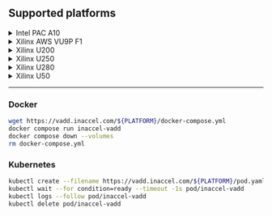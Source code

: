 ## Supported platforms

<details><summary>Intel PAC A10</summary><p>

* *38d782e3b6125343b9342433e348ac4c*
> ```sh
> export PLATFORM=intel/pac_a10/38d782e3b6125343b9342433e348ac4c
> ```
</p></details>

<details><summary>Xilinx AWS VU9P F1</summary><p>

* **AWS** | *dynamic-shell*
> ```sh
> export PLATFORM=xilinx/aws-vu9p-f1/dynamic-shell/aws
> ```
</p></details>

<details><summary>Xilinx U200</summary><p>

* *xdma_201830.2*
> ```sh
> export PLATFORM=xilinx/u200/xdma_201830.2
> ```
</p></details>

<details><summary>Xilinx U250</summary><p>

* **Azure** | *gen3x16_xdma_shell_2.1*
> ```sh
> export PLATFORM=xilinx/u250/gen3x16_xdma_shell_2.1/azure
> ```

* *xdma_201830.2*
> ```sh
> export PLATFORM=xilinx/u250/xdma_201830.2
> ```
</p></details>

<details><summary>Xilinx U280</summary><p>

* *xdma_201920.3*
> ```sh
> export PLATFORM=xilinx/u280/xdma_201920.3
> ```
</p></details>

<details><summary>Xilinx U50</summary><p>

* *gen3x16_xdma_201920.3*
> ```sh
> export PLATFORM=xilinx/u50/gen3x16_xdma_201920.3
> ```
</p></details>

---

### Docker

```sh
wget https://vadd.inaccel.com/${PLATFORM}/docker-compose.yml
docker compose run inaccel-vadd
docker compose down --volumes
rm docker-compose.yml
```

### Kubernetes

```sh
kubectl create --filename https://vadd.inaccel.com/${PLATFORM}/pod.yaml
kubectl wait --for condition=ready --timeout -1s pod/inaccel-vadd
kubectl logs --follow pod/inaccel-vadd
kubectl delete pod/inaccel-vadd
```
